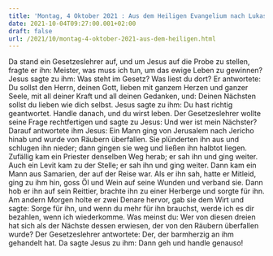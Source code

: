 ```yaml
---
title: 'Montag, 4 Oktober 2021 : Aus dem Heiligen Evangelium nach Lukas - Lk 10,25-37.'
date: 2021-10-04T09:27:00.001+02:00
draft: false
url: /2021/10/montag-4-oktober-2021-aus-dem-heiligen.html
---
```


Da stand ein Gesetzeslehrer auf, und um Jesus auf die Probe zu stellen, fragte er ihn: Meister, was muss ich tun, um das ewige Leben zu gewinnen? Jesus sagte zu ihm: Was steht im Gesetz? Was liest du dort? Er antwortete: Du sollst den Herrn, deinen Gott, lieben mit ganzem Herzen und ganzer Seele, mit all deiner Kraft und all deinen Gedanken, und: Deinen Nächsten sollst du lieben wie dich selbst. Jesus sagte zu ihm: Du hast richtig geantwortet. Handle danach, und du wirst leben. Der Gesetzeslehrer wollte seine Frage rechtfertigen und sagte zu Jesus: Und wer ist mein Nächster? Darauf antwortete ihm Jesus: Ein Mann ging von Jerusalem nach Jericho hinab und wurde von Räubern überfallen. Sie plünderten ihn aus und schlugen ihn nieder; dann gingen sie weg und ließen ihn halbtot liegen. Zufällig kam ein Priester denselben Weg herab; er sah ihn und ging weiter. Auch ein Levit kam zu der Stelle; er sah ihn und ging weiter. Dann kam ein Mann aus Samarien, der auf der Reise war. Als er ihn sah, hatte er Mitleid, ging zu ihm hin, goss Öl und Wein auf seine Wunden und verband sie. Dann hob er ihn auf sein Reittier, brachte ihn zu einer Herberge und sorgte für ihn. Am andern Morgen holte er zwei Denare hervor, gab sie dem Wirt und sagte: Sorge für ihn, und wenn du mehr für ihn brauchst, werde ich es dir bezahlen, wenn ich wiederkomme. Was meinst du: Wer von diesen dreien hat sich als der Nächste dessen erwiesen, der von den Räubern überfallen wurde? Der Gesetzeslehrer antwortete: Der, der barmherzig an ihm gehandelt hat. Da sagte Jesus zu ihm: Dann geh und handle genauso!